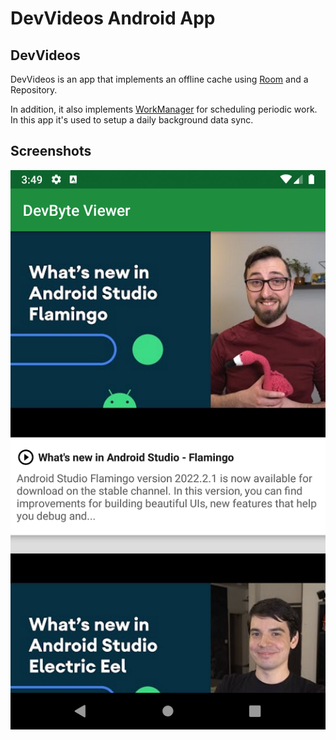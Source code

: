 # DevVideos Android App

## DevVideos

DevVideos is an app that implements an offline cache using
[Room](https://developer.android.com/topic/libraries/architecture/room) and a Repository.

In addition, it also implements [WorkManager](https://developer.android.com/topic/libraries/architecture/workmanager) for scheduling
periodic work. In this app it's used to setup a daily background data sync.

## Screenshots

![Screenshot1](screenshots/devVideos_homeScreen.png)


